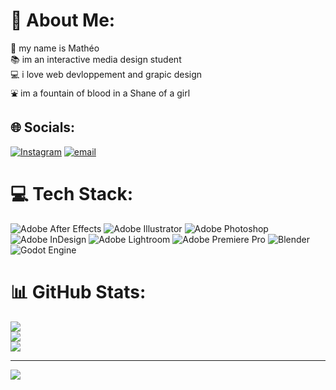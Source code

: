 # 💫 About Me:
🦦 my name is Mathéo<br>📚 im an interactive media design student<br>💻 i love web devloppement and grapic design<br>⛲️ im a fountain of blood in a Shane of a girl<br>


## 🌐 Socials:
[![Instagram](https://img.shields.io/badge/Instagram-%23E4405F.svg?logo=Instagram&logoColor=white)](https://instagram.com/homogenic_______________) [![email](https://img.shields.io/badge/Email-D14836?logo=gmail&logoColor=white)](mailto:hello@matheodelessert.ch) 

# 💻 Tech Stack:
![Adobe After Effects](https://img.shields.io/badge/Adobe%20After%20Effects-9999FF.svg?style=flat&logo=Adobe%20After%20Effects&logoColor=white) ![Adobe Illustrator](https://img.shields.io/badge/adobe%20illustrator-%23FF9A00.svg?style=flat&logo=adobe%20illustrator&logoColor=white) ![Adobe Photoshop](https://img.shields.io/badge/adobe%20photoshop-%2331A8FF.svg?style=flat&logo=adobe%20photoshop&logoColor=white) ![Adobe InDesign](https://img.shields.io/badge/Adobe%20InDesign-49021F?style=flat&logo=adobeindesign&logoColor=FF3366) ![Adobe Lightroom](https://img.shields.io/badge/Adobe%20Lightroom-31A8FF.svg?style=flat&logo=Adobe%20Lightroom&logoColor=white) ![Adobe Premiere Pro](https://img.shields.io/badge/Adobe%20Premiere%20Pro-9999FF.svg?style=flat&logo=Adobe%20Premiere%20Pro&logoColor=white) ![Blender](https://img.shields.io/badge/blender-%23F5792A.svg?style=flat&logo=blender&logoColor=white) ![Godot Engine](https://img.shields.io/badge/GODOT-%23FFFFFF.svg?style=flat&logo=godot-engine)
# 📊 GitHub Stats:
![](https://github-readme-stats.vercel.app/api?username=homogenic1000&theme=dark&hide_border=false&include_all_commits=false&count_private=false)<br/>
![](https://nirzak-streak-stats.vercel.app/?user=homogenic1000&theme=dark&hide_border=false)<br/>
![](https://github-readme-stats.vercel.app/api/top-langs/?username=homogenic1000&theme=dark&hide_border=false&include_all_commits=false&count_private=false&layout=compact)

---
[![](https://visitcount.itsvg.in/api?id=homogenic1000&icon=0&color=0)](https://visitcount.itsvg.in)

<!-- Proudly created with GPRM ( https://gprm.itsvg.in ) -->
